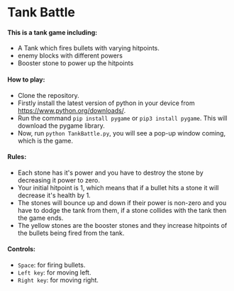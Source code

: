 # Tank Battle
#### This is a tank game including:
* A Tank which fires bullets with varying hitpoints.
* enemy blocks with different powers
* Booster stone to power up the hitpoints

#### How to play:
* Clone the repository.
* Firstly install the latest version of python in your device from https://www.python.org/downloads/.
* Run the command `pip install pygame` or `pip3 install pygame`. This will download the pygame library. 
* Now, run `python TankBattle.py`, you will see a pop-up window coming, which is the game.

#### Rules:
* Each stone has it's power and you have to destroy the stone by decreasing it power to zero.
* Your initial hitpoint is 1, which means that if a bullet hits a stone it will decrease it's health by 1.
* The stones will bounce up and down if their power is non-zero and you have to dodge the tank from them, if a stone collides with the tank then the game ends.
* The yellow stones are the booster stones and they increase hitpoints of the bullets being fired from the tank.

#### Controls:
* `Space`: for firing bullets.
* `Left key`: for moving left.
* `Right key`: for moving right.
